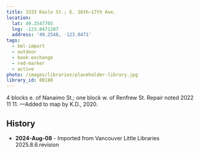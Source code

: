 ```yaml
---
title: 3333 Kaslo St.; E. 16th—17th Ave.
location:
  lat: 49.2547765
  lng: -123.0471207
  address: '49.2548, -123.0471'
tags:
  - kml-import
  - outdoor
  - book-exchange
  - red-marker
  - active
photo: /images/libraries/placeholder-library.jpg
library_id: 00188
---
```

4 blocks e. of Nanaimo St.; 
one block w. of Renfrew St.
Repair noted 2022 11 11.
—Added to map by K.D., 2020. 

## History
- **2024-Aug-08** - Imported from Vancouver Little Libraries 2025.8.6.revision
